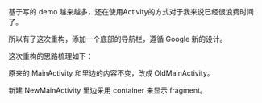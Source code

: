 
基于写的 demo 越来越多，还在使用Activity的方式对于我来说已经很浪费时间了。

所以有了这次重构，添加一个底部的导航栏，遵循 Google 新的设计。

这次重构的思路梳理如下：

原来的 MainActivity 和里边的内容不变，改成 OldMainActivity。

新建 NewMainActivity 里边采用 container 来显示 fragment。


